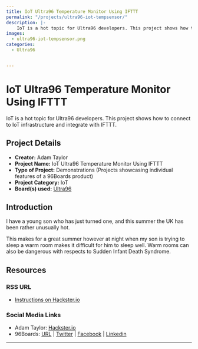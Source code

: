 ```yaml
---
title: IoT Ultra96 Temperature Monitor Using IFTTT
permalink: "/projects/ultra96-iot-tempsensor/"
description: |-
    IoT is a hot topic for Ultra96 developers. This project shows how to connect to IoT infrastructure and integrate with IFTTT.
images:
  - ultra96-iot-tempsensor.png
categories:
  - Ultra96


---
```

# IoT Ultra96 Temperature Monitor Using IFTTT

IoT is a hot topic for Ultra96 developers. This project shows how to connect to IoT infrastructure and integrate with IFTTT.

## Project Details

- **Creator:** Adam Taylor
- **Project Name:** IoT Ultra96 Temperature Monitor Using IFTTT
- **Type of Project:** Demonstrations (Projects showcasing individual features of a 96Boards product)
- **Project Category:** IoT
- **Board(s) used:** [Ultra96](https://www.96boards.org/product/ultra96/)


## Introduction

I have a young son who has just turned one, and this summer the UK has been rather unusually hot.

This makes for a great summer however at night when my son is trying to sleep a warm room makes it difficult for him to sleep well. Warm rooms can also be dangerous with respects to Sudden Infant Death Syndrome. 


## Resources

### RSS URL

- [Instructions on Hackster.io](http://www.hackster.io/adam-taylor/iot-ultra96-temperature-monitor-using-ifttt-05011b)

### Social Media Links

- Adam Taylor: [Hackster.io](https://www.hackster.io/adam-taylor)
- 96Boards: [URL](https://www.96boards.org/) &#124; [Twitter](https://twitter.com/96boards) &#124; [Facebook](https://www.facebook.com/96Boards) &#124; [Linkedin](https://www.linkedin.com/company/{{site.linkedin_username}}/)



***